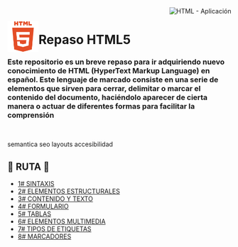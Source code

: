 <div align="right">
  <img src="https://img.shields.io/badge/HTML-lenguaje de markado-ea4926?style=for-the-badge&logo=HTML5&labelColor=080808" 
       alt="HTML - Aplicación">
</div>

<img src="https://github.com/judali05/HTML-5/blob/main/html_logo.png"
     style="width: 70px; height: 70px;" align="left">

# Repaso HTML5

### Este repositorio es un breve repaso para ir adquiriendo nuevo conocimiento de HTML (HyperText Markup Language) en español. Este lenguaje de marcado consiste en una serie de elementos que sirven para cerrar, delimitar o marcar el contenido del documento, haciéndolo aparecer de cierta manera o actuar de diferentes formas para facilitar la comprensión 

<br>

semantica
seo
layouts
accesibilidad

## :beginner: RUTA :beginner:

- [1# SINTAXIS](https://github.com/judali05/HTML-5/blob/main/RUTA/1%23%20SINTAXIS.md)
- [2# ELEMENTOS ESTRUCTURALES](https://github.com/judali05/HTML-5/blob/main/RUTA/2%23%20ELEMENTOS%20ESTRUCTURALES.md)
- [3# CONTENIDO Y TEXTO](https://github.com/judali05/HTML-5/blob/main/RUTA/3%23%20CONTENIDO%20Y%20TEXTO.md)
- [4# FORMULARIO](https://github.com/judali05/HTML-5/blob/main/RUTA/4%23%20FORMULARIO.md)
- [5# TABLAS](https://github.com/judali05/HTML-5/blob/main/RUTA/5%23%20TABLAS.md)
- [6# ELEMENTOS MULTIMEDIA](https://github.com/judali05/HTML-5/blob/main/RUTA/6%23%20ELEMENTOS%20MULTIMEDIA.md)
- [7# TIPOS DE ETIQUETAS](https://github.com/judali05/HTML-5/blob/main/RUTA/7%23%20TIPOS%20DE%20ETIQUETAS.md)
- [8# MARCADORES](https://github.com/judali05/HTML-5/blob/main/RUTA/8%23%20MARCADORES.md)
